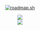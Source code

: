 <p align="center">
<a href="https://roadmap.sh"><img src="https://api.roadmap.sh/v1-badge/tall/657876165145316d25f2cb49?variant=dark&roadmaps=react%2Cfrontend%2Cfull-stack%2Creact-native" alt="roadmap.sh"/></a>
</p>

<p align="center">
  <a href="https://skillicons.dev">
    <img src="https://skillicons.dev/icons?i=javascript,typescript,react,nextjs,styledcomponents" />
  </br>
    <img src="https://skillicons.dev/icons?i=github,tailwind,sass,mysql,nodejs" />
  </a>
</p>
